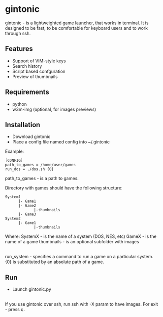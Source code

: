 # gintonic

gintonic - is a lightweighted game launcher, that works in terminal. It is designed to be fast, to be comfortable for keyboard users and to work through ssh.

## Features

  * Support of VIM-style keys
  * Search history
  * Script based confguration
  * Preview of thumbnails

## Requirements

* python
* w3m-img (optional, for images previews)

## Installation

* Download gintonic
* Place a config file named config into ~/.gintonic

Example:
```
[CONFIG]
path_to_games = /home/user/games
run_dos = ./dos.sh {0}
```
path_to_games - is a path to games. 

Directory with games should have the following structure:
```
System1
      |- Game1
      |- Game2
             |-thumbnails
      |- Game3
System2
      |- Game1
             |-thumbnails
```
Where: 
  SystemX - is the name of a system (DOS, NES, etc)
  GameX - is the name of a game
  thumbnails - is an optional subfolder with images

<br>
run_system - specifies a command to run a game on a particular system. {0} is substituted by an absolute path of a game.

## Run

* Launch gintonic.py
<br>
If you use gintonic over ssh, run ssh with -X param to have images.
For exit - press q. 

